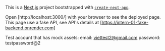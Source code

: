 This is a [Next.js](https://nextjs.org) project bootstrapped with [`create-next-app`](https://nextjs.org/docs/app/api-reference/cli/create-next-app).

Open [http://localhost:3000/] with your browser to see the deployed page. This page use a fake API, see API's details at [https://intern-01-fake-backend.onrender.com]

Test account that has mock assets:
email: viettest2@gmail.com
password: testpassword@2
